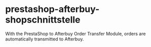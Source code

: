 # prestashop-afterbuy-shopschnittstelle
With the PrestaShop to Afterbuy Order Transfer Module, orders are automatically transmitted to Afterbuy.
